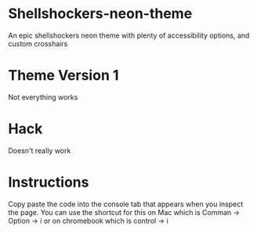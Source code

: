 # Shellshockers-neon-theme
An epic shellshockers neon theme with plenty of accessibility options, and custom crosshairs
# Theme Version 1
Not everything works
# Hack
Doesn't really work
# Instructions
Copy paste the code into the console tab that appears when you inspect the page. You can use the shortcut for this on Mac which is Comman -> Option -> i or on chromebook which is control -> i
